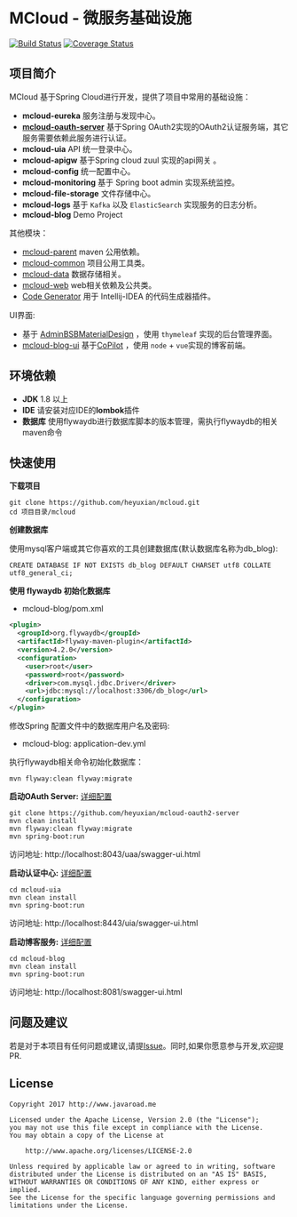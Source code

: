# MCloud - 微服务基础设施
[![Build Status](https://www.travis-ci.org/heyuxian/mcloud.svg?branch=master)](https://www.travis-ci.org/heyuxian/mcloud)
[![Coverage Status](https://coveralls.io/repos/github/heyuxian/mcloud/badge.svg?branch=master)](https://coveralls.io/github/heyuxian/mcloud?branch=master)
## 项目简介

MCloud 基于Spring Cloud进行开发，提供了项目中常用的基础设施：

- **mcloud-eureka** 服务注册与发现中心。
- [**mcloud-oauth-server**](https://github.com/heyuxian/mcloud-oauth2-server) 基于Spring OAuth2实现的OAuth2认证服务端，其它服务需要依赖此服务进行认证。
- **mcloud-uia** API 统一登录中心。
- **mcloud-apigw** 基于Spring cloud zuul 实现的api网关 。
- **mcloud-config** 统一配置中心。
- **mcloud-monitoring** 基于 Spring boot admin 实现系统监控。
- **mcloud-file-storage** 文件存储中心。
- **mcloud-logs** 基于 `Kafka` 以及 `ElasticSearch` 实现服务的日志分析。
- **mcloud-blog** Demo Project

其他模块：

- [mcloud-parent](https://github.com/heyuxian/mcloud-parent) maven 公用依赖。
- [mcloud-common](https://github.com/heyuxian/mcloud-common) 项目公用工具类。
- [mcloud-data](https://github.com/heyuxian/mcloud-data) 数据存储相关。
- [mcloud-web](https://github.com/heyuxian/mcloud-web) web相关依赖及公共类。
- [Code Generator](https://github.com/heyuxian/code-generator) 用于 Intellij-IDEA 的代码生成器插件。

UI界面:

- 基于 [AdminBSBMaterialDesign](https://github.com/gurayyarar/AdminBSBMaterialDesign) ，使用 `thymeleaf` 实现的后台管理界面。
- [mcloud-blog-ui](https://github.com/heyuxian/mcloud-blog-ui) 基于[CoPilot](https://github.com/misterGF/CoPilot) ，使用 `node` + `vue`实现的博客前端。 

## 环境依赖

- **JDK** 1.8 以上
- **IDE** 请安装对应IDE的**lombok**插件
- **数据库** 使用flywaydb进行数据库脚本的版本管理，需执行flywaydb的相关maven命令


## 快速使用

**下载项目**

```
git clone https://github.com/heyuxian/mcloud.git
cd 项目目录/mcloud
```

**创建数据库**

使用mysql客户端或其它你喜欢的工具创建数据库(默认数据库名称为db_blog):

```shell
CREATE DATABASE IF NOT EXISTS db_blog DEFAULT CHARSET utf8 COLLATE utf8_general_ci;  
```

**使用 flywaydb 初始化数据库**

- mcloud-blog/pom.xml

```xml
<plugin>
  <groupId>org.flywaydb</groupId>
  <artifactId>flyway-maven-plugin</artifactId>
  <version>4.2.0</version>
  <configuration>
    <user>root</user>
    <password>root</password>
    <driver>com.mysql.jdbc.Driver</driver>
    <url>jdbc:mysql://localhost:3306/db_blog</url>
  </configuration>
</plugin>
```

修改Spring 配置文件中的数据库用户名及密码:

- mcloud-blog: application-dev.yml

执行flywaydb相关命令初始化数据库：

```shell
mvn flyway:clean flyway:migrate
```

**启动OAuth Server:**   [详细配置](https://github.com/heyuxian/mcloud-oauth2-server)

```
git clone https://github.com/heyuxian/mcloud-oauth2-server
mvn clean install
mvn flyway:clean flyway:migrate
mvn spring-boot:run
```

访问地址: http://localhost:8043/uaa/swagger-ui.html

**启动认证中心:**  [详细配置](mcloud-uia/README.md)

```
cd mcloud-uia
mvn clean install
mvn spring-boot:run
```
访问地址: http://localhost:8443/uia/swagger-ui.html 

**启动博客服务:** [详细配置](mcloud-blog/README.md)

```
cd mcloud-blog
mvn clean install
mvn spring-boot:run
```
访问地址: http://localhost:8081/swagger-ui.html 

## 问题及建议

若是对于本项目有任何问题或建议,请提[Issue](https://github.com/heyuxian/mcloud/issues/new)。同时,如果你愿意参与开发,欢迎提PR.

## License

```
Copyright 2017 http://www.javaroad.me

Licensed under the Apache License, Version 2.0 (the "License");
you may not use this file except in compliance with the License.
You may obtain a copy of the License at

    http://www.apache.org/licenses/LICENSE-2.0

Unless required by applicable law or agreed to in writing, software
distributed under the License is distributed on an "AS IS" BASIS,
WITHOUT WARRANTIES OR CONDITIONS OF ANY KIND, either express or implied.
See the License for the specific language governing permissions and
limitations under the License.
```
